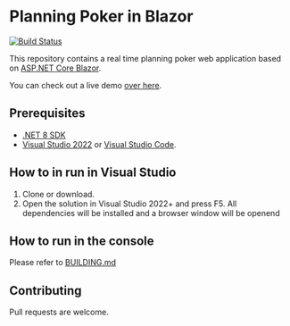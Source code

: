 # Planning Poker in Blazor

[![Build Status](https://jenkins.lyra.bz/buildStatus/icon?job=planning+poker+build)](https://jenkins.lyra.bz/job/planning%20poker%20build/)

This repository contains a real time planning poker web application based on [ASP.NET Core Blazor](https://dotnet.microsoft.com/apps/aspnet/web-apps/blazor).

You can check out a live demo [over here](https://www.planningpoker.party/demo).

## Prerequisites

- [.NET 8 SDK](https://dotnet.microsoft.com/download/dotnet/8.0)
- [Visual Studio 2022](https://visualstudio.microsoft.com/downloads/) or [Visual Studio Code](https://code.visualstudio.com/Download).

## How to in run in Visual Studio
1. Clone or download.
2. Open the solution in Visual Studio 2022+ and press F5. All dependencies will be installed and a browser window will be openend

## How to run in the console
Please refer to [BUILDING.md](BUILDING.md)

## Contributing
Pull requests are welcome.
